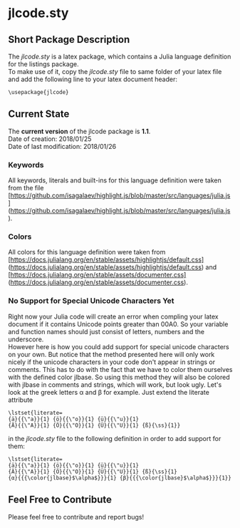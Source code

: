 # jlcode.sty
  
  
  
## Short Package Description
The _jlcode.sty_ is a latex package, which contains a Julia language definition
for the listings package.  
To make use of it, copy the _jlcode.sty_ file to same folder of your latex file
and add the following line to your latex document header:

    \usepackage{jlcode}
  
  
## Current State
The **current version** of the jlcode package is **1.1**.  
Date of creation: 2018/01/25  
Date of last modification: 2018/01/26  

### Keywords
All keywords, literals and built-ins for this language definition were taken
from the file
[https://github.com/isagalaev/highlight.js/blob/master/src/languages/julia.js]
(https://github.com/isagalaev/highlight.js/blob/master/src/languages/julia.js).

### Colors
All colors for this language definition were taken from
[https://docs.julialang.org/en/stable/assets/highlightjs/default.css]
(https://docs.julialang.org/en/stable/assets/highlightjs/default.css) and
[https://docs.julialang.org/en/stable/assets/documenter.css]
(https://docs.julialang.org/en/stable/assets/documenter.css).  

### No Support for Special Unicode Characters Yet
Right now your Julia code will create an error when compling your latex document
if it contains Unicode points greater than 00A0. So your variable and function
names should just consist of letters, numbers and the underscore.  
However here is how you could add support for special unicode characters on your
own. But notice that the method presented here will only work nicely if the
unicode characters in your code don't appear in strings or comments. This has to
do with the fact that we have to color them ourselves with the defined color
jlbase. So using this method they will also be colored with jlbase in comments
and strings, which will work, but look ugly. Let's look at the greek letters α
and β for example. Just extend the literate attribute

    \lstset{literate=
    {ä}{{\"a}}{1} {ö}{{\"o}}{1} {ü}{{\"u}}{1}
    {Ä}{{\"A}}{1} {Ö}{{\"O}}{1} {Ü}{{\"U}}{1} {ß}{\ss}{1}}

in the _jlcode.sty_ file to the following definition in order to add support for
them:

    \lstset{literate=
    {ä}{{\"a}}{1} {ö}{{\"o}}{1} {ü}{{\"u}}{1}
    {Ä}{{\"A}}{1} {Ö}{{\"O}}{1} {Ü}{{\"U}}{1} {ß}{\ss}{1}
    {α}{{{\color{jlbase}$\alpha$}}}{1} {β}{{{\color{jlbase}$\alpha$}}}{1}}
  
  
## Feel Free to Contribute
Please feel free to contribute and report bugs!
